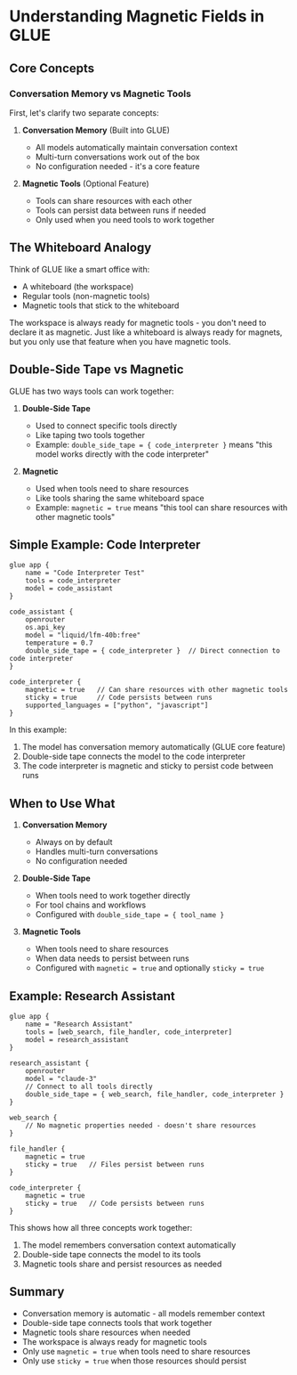 # Understanding Magnetic Fields in GLUE

## Core Concepts

### Conversation Memory vs Magnetic Tools

First, let's clarify two separate concepts:

1. **Conversation Memory** (Built into GLUE)
   - All models automatically maintain conversation context
   - Multi-turn conversations work out of the box
   - No configuration needed - it's a core feature

2. **Magnetic Tools** (Optional Feature)
   - Tools can share resources with each other
   - Tools can persist data between runs if needed
   - Only used when you need tools to work together

## The Whiteboard Analogy

Think of GLUE like a smart office with:
- A whiteboard (the workspace)
- Regular tools (non-magnetic tools)
- Magnetic tools that stick to the whiteboard

The workspace is always ready for magnetic tools - you don't need to declare it as magnetic. Just like a whiteboard is always ready for magnets, but you only use that feature when you have magnetic tools.

## Double-Side Tape vs Magnetic

GLUE has two ways tools can work together:

1. **Double-Side Tape**
   - Used to connect specific tools directly
   - Like taping two tools together
   - Example: `double_side_tape = { code_interpreter }` means "this model works directly with the code interpreter"

2. **Magnetic**
   - Used when tools need to share resources
   - Like tools sharing the same whiteboard space
   - Example: `magnetic = true` means "this tool can share resources with other magnetic tools"

## Simple Example: Code Interpreter

```glue
glue app {
    name = "Code Interpreter Test"
    tools = code_interpreter
    model = code_assistant
}

code_assistant {
    openrouter
    os.api_key
    model = "liquid/lfm-40b:free"
    temperature = 0.7
    double_side_tape = { code_interpreter }  // Direct connection to code interpreter
}

code_interpreter {
    magnetic = true   // Can share resources with other magnetic tools
    sticky = true     // Code persists between runs
    supported_languages = ["python", "javascript"]
}
```

In this example:
1. The model has conversation memory automatically (GLUE core feature)
2. Double-side tape connects the model to the code interpreter
3. The code interpreter is magnetic and sticky to persist code between runs

## When to Use What

1. **Conversation Memory**
   - Always on by default
   - Handles multi-turn conversations
   - No configuration needed

2. **Double-Side Tape**
   - When tools need to work together directly
   - For tool chains and workflows
   - Configured with `double_side_tape = { tool_name }`

3. **Magnetic Tools**
   - When tools need to share resources
   - When data needs to persist between runs
   - Configured with `magnetic = true` and optionally `sticky = true`

## Example: Research Assistant

```glue
glue app {
    name = "Research Assistant"
    tools = [web_search, file_handler, code_interpreter]
    model = research_assistant
}

research_assistant {
    openrouter
    model = "claude-3"
    // Connect to all tools directly
    double_side_tape = { web_search, file_handler, code_interpreter }
}

web_search {
    // No magnetic properties needed - doesn't share resources
}

file_handler {
    magnetic = true
    sticky = true   // Files persist between runs
}

code_interpreter {
    magnetic = true
    sticky = true   // Code persists between runs
}
```

This shows how all three concepts work together:
1. The model remembers conversation context automatically
2. Double-side tape connects the model to its tools
3. Magnetic tools share and persist resources as needed

## Summary

- Conversation memory is automatic - all models remember context
- Double-side tape connects tools that work together
- Magnetic tools share resources when needed
- The workspace is always ready for magnetic tools
- Only use `magnetic = true` when tools need to share resources
- Only use `sticky = true` when those resources should persist

